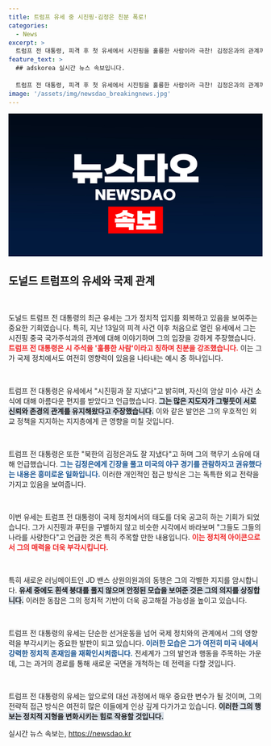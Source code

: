 ```yaml
---
title: 트럼프 유세 중 시진핑·김정은 친분 폭로!
categories:
  - News
excerpt: >
  트럼프 전 대통령, 피격 후 첫 유세에서 시진핑을 훌륭한 사람이라 극찬! 김정은과의 관계까지 언급하며 강력한 지도자 이미지를 강조했다. 새로운 러닝메이트 JD 밴스와 함께한 현장은 뜨거운 관심을 모았다!
feature_text: >
  ## adskorea 실시간 뉴스 속보입니다.

  트럼프 전 대통령, 피격 후 첫 유세에서 시진핑을 훌륭한 사람이라 극찬! 김정은과의 관계까지 언급하며 강력한 지도자 이미지를 강조했다. 새로운 러닝메이트 JD 밴스와 함께한 현장은 뜨거운 관심을 모았다!
image: '/assets/img/newsdao_breakingnews.jpg'
---
```


<p><img src="/assets/img/newsdao_breakingnews.jpg" alt="adskorea 속보" /></p>

<h2 data-ke-size="size26">도널드 트럼프의 유세와 국제 관계</h2>

<p data-ke-size="size16">&nbsp;</p>

<p>도널드 트럼프 전 대통령의 최근 유세는 그가 정치적 입지를 회복하고 있음을 보여주는 중요한 기회였습니다. 특히, 지난 13일의 피격 사건 이후 처음으로 열린 유세에서 그는 시진핑 중국 국가주석과의 관계에 대해 이야기하며 그의 입장을 강하게 주장했습니다. <b><span style="color: #ee2323;">트럼프 전 대통령은 시 주석을 '훌륭한 사람'이라고 칭하며 친분을 강조했습니다.</span></b> 이는 그가 국제 정치에서도 여전히 영향력이 있음을 나타내는 예시 중 하나입니다. </p>

<p data-ke-size="size16">&nbsp;</p>

<p>트럼프 전 대통령은 유세에서 "시진핑과 잘 지냈다"고 밝히며, 자신의 암살 미수 사건 소식에 대해 아름다운 편지를 받았다고 언급했습니다. <b><span style="background-color: #21538527;">그는 많은 지도자가 그렇듯이 서로 신뢰와 존경의 관계를 유지해왔다고 주장했습니다.</span></b> 이와 같은 발언은 그의 우호적인 외교 정책을 지지하는 지지층에게 큰 영향을 미칠 것입니다. </p>

<p data-ke-size="size16">&nbsp;</p>

<p>트럼프 전 대통령은 또한 "북한의 김정은과도 잘 지냈다"고 하며 그의 핵무기 소유에 대해 언급했습니다. <b><span style="color: #1a5490;">그는 김정은에게 긴장을 풀고 미국의 야구 경기를 관람하자고 권유했다는 내용은 흥미로운 일화입니다.</span></b> 이러한 개인적인 접근 방식은 그는 독특한 외교 전략을 가지고 있음을 보여줍니다.</p>

<p data-ke-size="size16">&nbsp;</p>

<p>이번 유세는 트럼프 전 대통령이 국제 정치에서의 태도를 더욱 공고히 하는 기회가 되었습니다. 그가 시진핑과 푸틴을 구별하지 않고 비슷한 시각에서 바라보며 "그들도 그들의 나라를 사랑한다"고 언급한 것은 특히 주목할 만한 내용입니다. <b><span style="color: #ee2323;">이는 정치적 아이콘으로서 그의 매력을 더욱 부각시킵니다.</span></b></p>

<p data-ke-size="size16">&nbsp;</p>

<p>특히 새로운 러닝메이트인 JD 밴스 상원의원과의 동행은 그의 각별한 지지를 암시합니다. <b><span style="background-color: #21538527;">유세 중에도 흰색 붕대를 풀지 않으며 안정된 모습을 보여준 것은 그의 의지를 상징합니다.</span></b> 이러한 동참은 그의 정치적 기반이 더욱 공고해질 가능성을 높이고 있습니다.</p>

<p data-ke-size="size16">&nbsp;</p>

<p>트럼프 전 대통령의 유세는 단순한 선거운동을 넘어 국제 정치와의 관계에서 그의 영향력을 부각시키는 중요한 발판이 되고 있습니다. <b><span style="color: #1a5490;">이러한 모습은 그가 여전히 미국 내에서 강력한 정치적 존재임을 재확인시켜줍니다.</span></b> 전세계가 그의 발언과 행동을 주목하는 가운데, 그는 과거의 경로를 통해 새로운 국면을 개척하는 데 전력을 다할 것입니다. </p>

<p data-ke-size="size16">&nbsp;</p>

<p>트럼프 전 대통령의 유세는 앞으로의 대선 과정에서 매우 중요한 변수가 될 것이며, 그의 전략적 접근 방식은 여전히 많은 이들에게 인상 깊게 다가가고 있습니다. <b><span style="background-color: #21538527;">이러한 그의 행보는 정치적 지형을 변화시키는 힘로 작용할 것입니다.</span></b></p>
실시간 뉴스 속보는, <a href="https://newsdao.kr" rel="dofollow">https://newsdao.kr</a>


